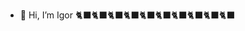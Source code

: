 - 👋 Hi, I’m Igor
🐈‍⬛🐈‍⬛🐈‍⬛🐈‍⬛🐈‍⬛🐈‍⬛🐈‍⬛🐈‍⬛🐈‍⬛🐈‍⬛
<!---
igorhip/igorhip is a ✨ special ✨ repository because its `README.md` (this file) appears on your GitHub profile.
You can click the Preview link to take a look at your changes.
--->
